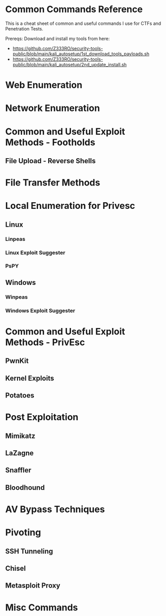 # Common Commands Reference
This is a cheat sheet of common and useful commands I use for CTFs and Penetration Tests.

Prereqs:
Download and install my tools from here:
- https://github.com/Z333RO/security-tools-public/blob/main/kali_autosetup/1st_download_tools_payloads.sh
- https://github.com/Z333RO/security-tools-public/blob/main/kali_autosetup/2nd_update_install.sh

# Web Enumeration 


# Network Enumeration 


# Common and Useful Exploit Methods - Footholds
## File Upload - Reverse Shells 


# File Transfer Methods


# Local Enumeration for Privesc
## Linux
### Linpeas

### Linux Exploit Suggester

### PsPY


## Windows
### Winpeas

### Windows Exploit Suggester

# Common and Useful Exploit Methods - PrivEsc
## PwnKit

## Kernel Exploits

## Potatoes


# Post Exploitation 
## Mimikatz

## LaZagne

## Snaffler

## Bloodhound

# AV Bypass Techniques

# Pivoting

## SSH Tunneling 

## Chisel

## Metasploit Proxy

# Misc Commands

